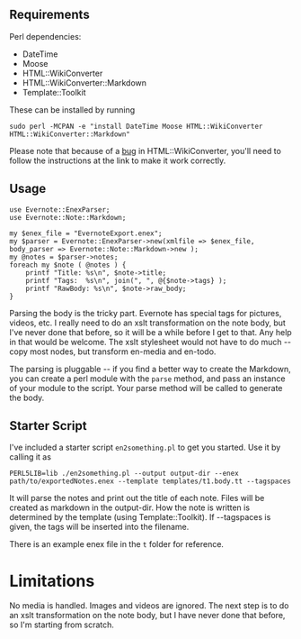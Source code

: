## Requirements

Perl dependencies:

* DateTime
* Moose
* HTML::WikiConverter
* HTML::WikiConverter::Markdown
* Template::Toolkit

These can be installed by running

```
sudo perl -MCPAN -e "install DateTime Moose HTML::WikiConverter HTML::WikiConverter::Markdown"
```

Please note that because of a [bug](https://rt.cpan.org/Public/Bug/Display.html?id=53531) in HTML::WikiConverter,
you'll need to follow the instructions at the link to make it work correctly.


## Usage

```
use Evernote::EnexParser;
use Evernote::Note::Markdown;

my $enex_file = "EvernoteExport.enex";
my $parser = Evernote::EnexParser->new(xmlfile => $enex_file, body_parser => Evernote::Note::Markdown->new );
my @notes = $parser->notes;
foreach my $note ( @notes ) {
    printf "Title: %s\n", $note->title;
    printf "Tags:  %s\n", join(", ", @{$note->tags} );
    printf "RawBody: %s\n", $note->raw_body;
}
```

Parsing the body is the tricky part. Evernote has special tags for pictures, videos, etc. I really need to do an xslt transformation on the note body, but I've never done that before, so it will be a while before I get to that. Any help in that would be welcome. The xslt stylesheet would not have to do much -- copy most nodes, but transform en-media and en-todo.

The parsing is pluggable -- if you find a better way to create the Markdown, you can create a perl module with the ```parse``` method, and pass an instance of your module to the script. Your parse method will be called to generate the body.


## Starter Script

I've included a starter script ```en2something.pl``` to get you started. Use it by calling it as

```
PERL5LIB=lib ./en2something.pl --output output-dir --enex path/to/exportedNotes.enex --template templates/t1.body.tt --tagspaces
```
It will parse the notes and print out the title of each note. Files will be created as markdown in the output-dir. How the note is written is determined by the template (using Template::Toolkit). If --tagspaces is given, the tags will be inserted into the filename.

There is an example enex file in the ```t``` folder for reference.

# Limitations

No media is handled. Images and videos are ignored. The next step is to do an xslt transformation on the note body, but I have never done that before, so I'm starting from scratch.
